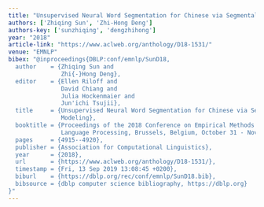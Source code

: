 ```yaml
---
title: "Unsupervised Neural Word Segmentation for Chinese via Segmental Language Modeling"
authors: ['Zhiqing Sun', 'Zhi-Hong Deng']
authors-key: ['sunzhiqing', 'dengzhihong']
year: "2018"
article-link: "https://www.aclweb.org/anthology/D18-1531/"
venue: "EMNLP"
bibex: "@inproceedings{DBLP:conf/emnlp/SunD18,
  author    = {Zhiqing Sun and
               Zhi{-}Hong Deng},
  editor    = {Ellen Riloff and
               David Chiang and
               Julia Hockenmaier and
               Jun'ichi Tsujii},
  title     = {Unsupervised Neural Word Segmentation for Chinese via Segmental Language
               Modeling},
  booktitle = {Proceedings of the 2018 Conference on Empirical Methods in Natural
               Language Processing, Brussels, Belgium, October 31 - November 4, 2018},
  pages     = {4915--4920},
  publisher = {Association for Computational Linguistics},
  year      = {2018},
  url       = {https://www.aclweb.org/anthology/D18-1531/},
  timestamp = {Fri, 13 Sep 2019 13:08:45 +0200},
  biburl    = {https://dblp.org/rec/conf/emnlp/SunD18.bib},
  bibsource = {dblp computer science bibliography, https://dblp.org}
}"
---
```

